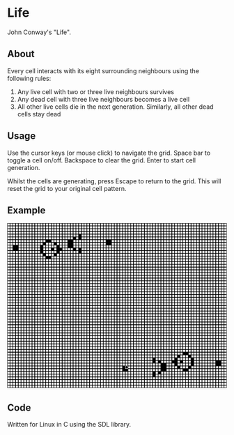 # Life

John Conway's "Life".

## About
Every cell interacts with its eight surrounding neighbours using the following rules:

1. Any live cell with two or three live neighbours survives
2. Any dead cell with three live neighbours becomes a live cell
3. All other live cells die in the next generation. Similarly, all other dead cells stay dead

## Usage
Use the cursor keys (or mouse click) to navigate the grid.
Space bar to toggle a cell on/off.
Backspace to clear the grid.
Enter to start cell generation.

Whilst the cells are generating, press Escape to return to the grid. This will reset the grid to your original cell pattern.

## Example
![This is an image](example.png)

## Code
Written for Linux in C using the SDL library.
